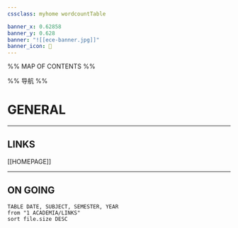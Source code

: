 ```yaml
---
cssclass: myhome wordcountTable

banner_x: 0.62858
banner_y: 0.628
banner: "![[ece-banner.jpg]]"
banner_icon: 📔
---
```


%% MAP OF CONTENTS %%

%% 导航 %%

# GENERAL
---
## LINKS
[[HOMEPAGE]]

---
## ON GOING

```dataview
TABLE DATE, SUBJECT, SEMESTER, YEAR
from "1 ACADEMIA/LINKS"
sort file.size DESC
```